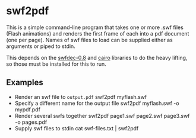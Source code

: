 swf2pdf
=

This is a simple command-line program that takes one or more .swf files (Flash
animations) and renders the first frame of each into a pdf document (one per
page). Names of swf files to load can be supplied either as arguments or piped
to stdin.

This depends on the [swfdec-0.8](https://swfdec.freedesktop.org/wiki/) and
[cairo](https://www.cairographics.org/) libraries to do the heavy lifting, so
those must be installed for this to run.

Examples
-

* Render an swf file to `output.pdf`
    swf2pdf myflash.swf
* Specify a different name for the output file
    swf2pdf myflash.swf -o mypdf.pdf
* Render several swfs together
    swf2pdf page1.swf page2.swf page3.swf -o pages.pdf
* Supply swf files to stdin
    cat swf-files.txt | swf2pdf

